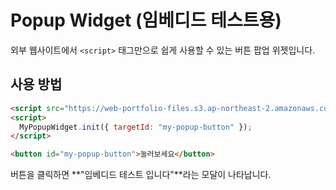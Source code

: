 # Popup Widget (임베디드 테스트용)

외부 웹사이트에서 `<script>` 태그만으로 쉽게 사용할 수 있는 버튼 팝업 위젯입니다.

## 사용 방법

```html
<script src="https://web-portfolio-files.s3.ap-northeast-2.amazonaws.com/popup-widget.js"></script>
<script>
  MyPopupWidget.init({ targetId: "my-popup-button" });
</script>

<button id="my-popup-button">눌러보세요</button>
```

버튼을 클릭하면 **"임베디드 테스트 입니다"**라는 모달이 나타납니다.
